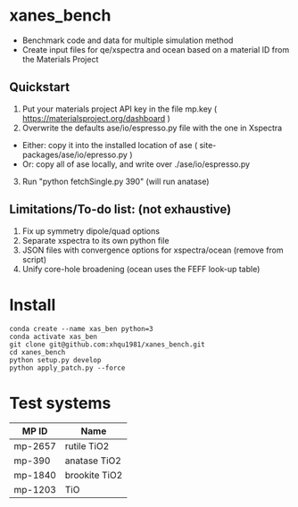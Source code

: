 # xanes_bench
- Benchmark code and data for multiple simulation method
- Create input files for qe/xspectra and ocean based on a material ID from the Materials Project

## Quickstart
1. Put your materials project API key in the file mp.key ( https://materialsproject.org/dashboard )
2. Overwrite the defaults ase/io/espresso.py file with the one in Xspectra
  - Either: copy it into the installed location of ase ( site-packages/ase/io/epresso.py )
  - Or: copy all of ase locally, and write over ./ase/io/espresso.py
3. Run "python fetchSingle.py 390" (will run anatase)


## Limitations/To-do list: (not exhaustive)
1. Fix up symmetry dipole/quad options
2. Separate xspectra to its own python file
3. JSON files with convergence options for xspectra/ocean (remove from script)
4. Unify core-hole broadening (ocean uses the FEFF look-up table)


# Install
```console
conda create --name xas_ben python=3
conda activate xas_ben
git clone git@github.com:xhqu1981/xanes_bench.git
cd xanes_bench
python setup.py develop
python apply_patch.py --force
```
# Test systems
| MP ID | Name |
|---------|---------|
|mp-2657 | rutile TiO2|
|mp-390 | anatase TiO2|
|mp-1840 | brookite TiO2|
|mp-1203 | TiO |
